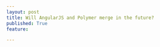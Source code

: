 ```yaml
---
layout: post
title: Will AngularJS and Polymer merge in the future?
published: True
feature: 

---
```


